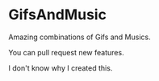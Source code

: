 # GifsAndMusic

Amazing combinations of Gifs and Musics.

You can pull request new features.

I don't know why I created this.
